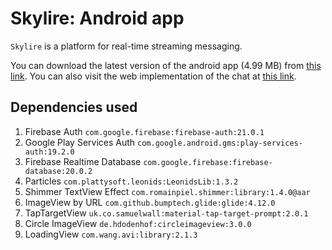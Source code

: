 # Skylire: Android app

``Skylire`` is a platform for real-time streaming messaging.

You can download the latest version of the android app (4.99 MB) from [this link](https://skylire.langvest.by/app "Download app").
You can also visit the web implementation of the chat at [this link](https://skylire.langvest.by "Visit site").

## Dependencies used

1. Firebase Auth ``com.google.firebase:firebase-auth:21.0.1``
2. Google Play Services Auth ``com.google.android.gms:play-services-auth:19.2.0``
3. Firebase Realtime Database ``com.google.firebase:firebase-database:20.0.2``
4. Particles ``com.plattysoft.leonids:LeonidsLib:1.3.2``
5. Shimmer TextView Effect ``com.romainpiel.shimmer:library:1.4.0@aar``
6. ImageView by URL ``com.github.bumptech.glide:glide:4.12.0``
7. TapTargetView ``uk.co.samuelwall:material-tap-target-prompt:2.0.1``
8. Circle ImageView ``de.hdodenhof:circleimageview:3.0.0``
9. LoadingView ``com.wang.avi:library:2.1.3``